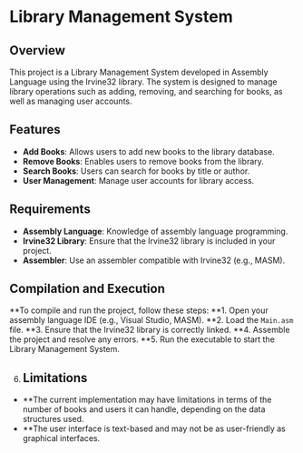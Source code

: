 # Library Management System

## Overview
This project is a Library Management System developed in Assembly Language using the Irvine32 library. The system is designed to manage library operations such as adding, removing, and searching for books, as well as managing user accounts.

## Features
- **Add Books**: Allows users to add new books to the library database.
- **Remove Books**: Enables users to remove books from the library.
- **Search Books**: Users can search for books by title or author.
- **User  Management**: Manage user accounts for library access.

## Requirements
- **Assembly Language**: Knowledge of assembly language programming.
- **Irvine32 Library**: Ensure that the Irvine32 library is included in your project.
- **Assembler**: Use an assembler compatible with Irvine32 (e.g., MASM).

## Compilation and Execution
**To compile and run the project, follow these steps:
**1. Open your assembly language IDE (e.g., Visual Studio, MASM).
**2. Load the `Main.asm` file.
**3. Ensure that the Irvine32 library is correctly linked.
**4. Assemble the project and resolve any errors.
**5. Run the executable to start the Library Management System.

6. ## Limitations
- **The current implementation may have limitations in terms of the number of books and users it can handle, depending on the data structures used.
- **The user interface is text-based and may not be as user-friendly as graphical interfaces.

